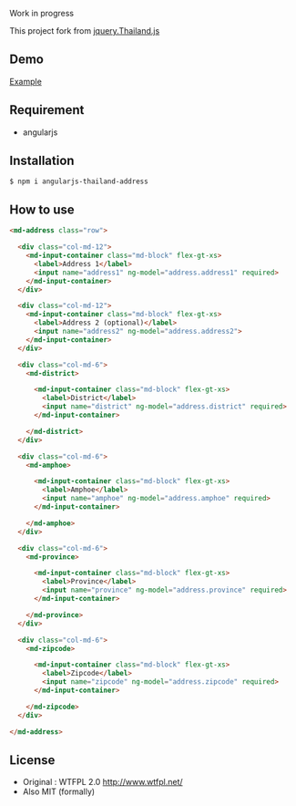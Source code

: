 Work in progress

This project fork from 
[jquery.Thailand.js](https://github.com/earthchie/jquery.Thailand.js)

## Demo
[Example](#)

## Requirement
- angularjs

## Installation
```
$ npm i angularjs-thailand-address
```

## How to use

```html
<md-address class="row">

  <div class="col-md-12">
    <md-input-container class="md-block" flex-gt-xs>
      <label>Address 1</label>
      <input name="address1" ng-model="address.address1" required>
    </md-input-container>
  </div>

  <div class="col-md-12">
    <md-input-container class="md-block" flex-gt-xs>
      <label>Address 2 (optional)</label>
      <input name="address2" ng-model="address.address2">
    </md-input-container>
  </div>

  <div class="col-md-6">
    <md-district>

      <md-input-container class="md-block" flex-gt-xs>
        <label>District</label>
        <input name="district" ng-model="address.district" required>
      </md-input-container>

    </md-district>
  </div>

  <div class="col-md-6">
    <md-amphoe>

      <md-input-container class="md-block" flex-gt-xs>
        <label>Amphoe</label>
        <input name="amphoe" ng-model="address.amphoe" required>
      </md-input-container>

    </md-amphoe>
  </div>

  <div class="col-md-6">
    <md-province>

      <md-input-container class="md-block" flex-gt-xs>
        <label>Province</label>
        <input name="province" ng-model="address.province" required>
      </md-input-container>

    </md-province>
  </div>

  <div class="col-md-6">
    <md-zipcode>

      <md-input-container class="md-block" flex-gt-xs>
        <label>Zipcode</label>
        <input name="zipcode" ng-model="address.zipcode" required>
      </md-input-container>

    </md-zipcode>
  </div>

</md-address>
```

## License
- Original : WTFPL 2.0 http://www.wtfpl.net/
- Also MIT (formally)
